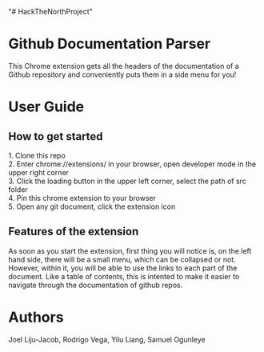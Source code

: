 "# HackTheNorthProject" 
<h1> Github Documentation Parser </h1>

This Chrome extension gets all the headers of the documentation of a Github repository and conveniently puts them in a side menu for you!

<h1>User Guide</h1>
<h2> How to get started</h2>
1. Clone this repo</br>
2. Enter chrome://extensions/ in your browser, open developer mode in the upper right corner</br>
3. Click the loading button in the upper left corner, select the path of src folder</br>
4. Pin this chrome extension to your browser</br>
5. Open any git document, click the extension icon</br>

<h2> Features of the extension</h2>
As soon as you start the extension, first thing you will notice is, on the left hand side, there will be a small menu, which can be collapsed or not. However, within it, you will be able to use the links to each part of the document. Like a table of contents, this is intented to make it easier to navigate through the documentation of github repos.

<h1> Authors </h1>
Joel Liju-Jacob, Rodrigo Vega, Yilu Liang, Samuel Ogunleye

